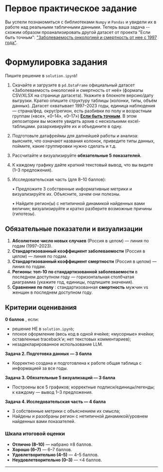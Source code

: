 # Первое практическое задание

Вы успели познакомиться с библиотеками `Numpy` и `Pandas`
и увидели их в работе над реальными табличными данными. Теперь ваша задача -- схожим образом проанализировать другой датасет от проекта "Если быть точным": [&#34;Заболеваемость онкологией и смертность от нее  с 1997 года&#34;](https://tochno.st/datasets/cancer_incidence).

# Формулировка задания

Пишите решение в `solution.ipynb`!

1. Скачайте и загрузите в `pd.DataFrame` официальный датасет «Заболеваемость онкологией и смертность от неё» (форматы CSV/XLSX на странице датасета). Укажите в блокноте версию/дату выгрузки. Кратко опишите структуру таблицы (колонки, типы, объём данных). Датасет охватывает 1997–2023 годы, единица наблюдения — страна/фед. округ/регион, есть разбивки по полу и возрастным группам («все», «0–14», «0–17») [**Если быть точным**](https://tochno.st/datasets/cancer_incidence). В этом репозитории вы можете увидеть архив с несколькими excel-таблицами. разархивируйте их и объедините в одну.
2. Подготовьте датафреймы для далнейшей работы и анализа: выясните, что означают названия колонок, приведите типы данных, поймите, какие группировки нужно сделать и т.д.
3. Рассчитайте и визуализируйте **обязательные 5 показателей.**
4. К каждому графику дайте краткий текстовый вывод, что вы видите (1–3 предложения).
5. Исследовательская часть (для 8–10 баллов):

   • Предложите 3 собственные информативные метрики и визуализируйте их. Объясните, зачем они полезны.

   • Найдите регион(ы) с нетипичной динамикой найденных вами величин; визуализируйте и кратко разберите возможные причины (гипотезы).

## Обязательные показатели и визуализации

1. **Абсолютное число новых случаев** (Россия в целом) — линия по годам (1997–2023).
2. **Стандартизованный коэффициент заболеваемости** (Россия в целом) — линия по годам.
3. **Стандартизованный коэффициент смертности** (Россия в целом) — линия по годам.
4. **Регионы: топ-10 по стандартизованной заболеваемости** в последнем доступном году — горизонтальная столбчатая диаграмма (укажите год, единицы, подпишите значения).
5. **Сравнение по полу** : стандартизованная **смертность** мужчин vs женщин в последнем доступном году.

## Критерии оценивания

**0 баллов** , если:

* решение НЕ в `solution.ipynb`;
* плохое оформление (весь код в одной ячейке; «мусорные» ячейки; оставленные traceback’и; нет текстовых комментариев);
* незадекларированное использование LLM.

**Задача 2. Подготовка данных — 3 балла**

* Корректно создана и подготовлена к работе общая таблица с информацией за все годы.

**Задача 3. Обязательные 5 визуализаций — 3 балла**

* Построены все 5 графиков; корректные подписи/единицы/легенды; к каждому — вывод 1–3 предложения.

**Задача 4. Исследовательская часть — 4 балла**

* 3 собственные метрики с объяснением их смысла;
* Найдены и разобраны регион с нетипичной динамикой/уровнем найденных вами показателей.

### Шкала итоговой оценки

* **Отлично (8–10)** — набрано ≥8 баллов.
* **Хорошо (6–7)** — 6–7 баллов.
* **Удовлетворительно (4–5)** — 4–5 баллов.
* **Неудовлетворительно (0–3)** — <4 баллов.

---
